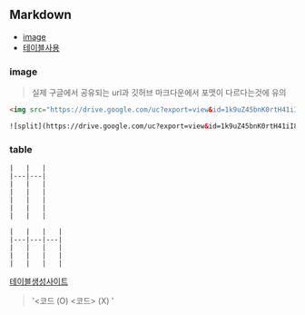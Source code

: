 ## Markdown

- [image](#image)
- [테이블사용](#table)
### image
> 실제 구글에서 공유되는 url과 깃허브 마크다운에서 포맷이 다르다는것에 유의

```html
<img src="https://drive.google.com/uc?export=view&id=1k9uZ45bnK0rtH41iI8BlDeGRip5lUXQe" width="400" height="300" />

![split](https://drive.google.com/uc?export=view&id=1k9uZ45bnK0rtH41iI8BlDeGRip5lUXQe)
```



### table
```
|   |   |
|---|---|
|   |   |
|   |   |
|   |   |
|   |   |
|   |   |
```

```
|   |   |   |
|---|---|---|
|   |   |   |
|   |   |   |
|   |   |   |
```
[테이블생성사이트](http://www.tablesgenerator.com/markdown_tables)

>'<코드 (O)  <코드> (X) '
